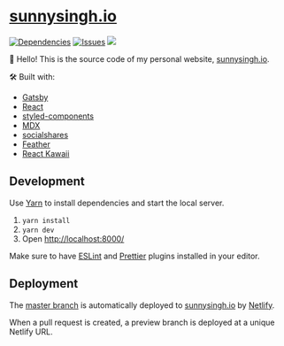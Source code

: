 # [sunnysingh.io](https://sunnysingh.io/)

[![Dependencies](https://img.shields.io/david/sunnysingh/sunnysingh.io.svg?style=for-the-badge)](https://david-dm.org/sunnysingh/sunnysingh.io) [![Issues](https://img.shields.io/github/issues/sunnysingh/sunnysingh.io.svg?style=for-the-badge)](https://github.com/sunnysingh/sunnysingh.io/issues) [![](https://img.shields.io/github/issues-pr/sunnysingh/sunnysingh.io.svg?style=for-the-badge)](https://github.com/sunnysingh/sunnysingh.io/pulls)

👋 Hello! This is the source code of my personal website, [sunnysingh.io](https://sunnysingh.io/).

🛠 Built with:

- [Gatsby](https://www.gatsbyjs.org/)
- [React](https://reactjs.org/)
- [styled-components](https://www.styled-components.com/)
- [MDX](https://mdxjs.com/)
- [socialshares](https://socialshar.es/)
- [Feather](https://feathericons.com/)
- [React Kawaii](https://react-kawaii.now.sh/)

## Development

Use [Yarn](https://yarnpkg.com/en/) to install dependencies and start the local server.

1. `yarn install`
2. `yarn dev`
3. Open [http://localhost:8000/](http://localhost:8000/)

Make sure to have [ESLint](https://eslint.org/) and [Prettier](https://prettier.io/) plugins installed in your editor.

## Deployment

The [master branch](https://github.com/sunnysingh/sunnysingh.io/tree/master) is automatically deployed to [sunnysingh.io](https://sunnysingh.io/) by [Netlify](https://www.neltify.com/).

When a pull request is created, a preview branch is deployed at a unique Netlify URL.
